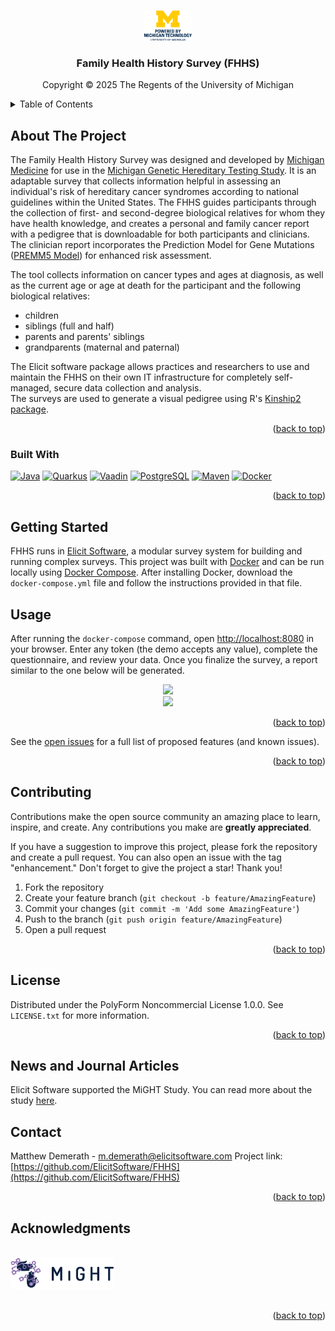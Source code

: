 <a id="readme-top"></a>

<!-- PROJECT SHIELDS -->
<!--
*** I'm using markdown "reference style" links for readability.
*** Reference links are enclosed in brackets [ ] instead of parentheses ( ).
*** See the bottom of this document for the declaration of the reference variables
*** for contributors-url, forks-url, etc. This is an optional, concise syntax you may use.
*** https://www.markdownguide.org/basic-syntax/#reference-style-links
-->
<!-- [![Contributors][contributors-shield]][contributors-url]
[![Forks][forks-shield]][forks-url]
[![Stargazers][stars-shield]][stars-url]
[![Issues][issues-shield]][issues-url]
[![project_license][license-shield]][https://polyformproject.org/licenses/noncommercial/1.0.0]
[![LinkedIn][linkedin-shield]][linkedin-url] -->

<!-- Powered by Michigan -->
<br />
<div align="center">
  <a href="https://github.com/elicitsoftware/elicit">
    <img src="images/stacked.png" alt="Logo" width="15%" >
  </a>
<h3 align="center">Family Health History Survey (FHHS)</h3>
  <p>Copyright © 2025 The Regents of the University of Michigan</p>
</div>
<!-- TABLE OF CONTENTS -->
<details>
  <summary>Table of Contents</summary>
  <ol>
    <li>
      <a href="#built-with">Built With</a>
    </li>
    <li>
      <a href="#getting-started">Getting Started</a>
      <ul>
        <li><a href="#prerequisites">Prerequisites</a></li>
        <li><a href="#installation">Installation</a></li>
      </ul>
    </li>
    <li><a href="#usage">Usage</a></li>
    <!-- <li><a href="#roadmap">Roadmap</a></li> -->
    <li><a href="#contributing">Contributing</a></li>
    <li><a href="#license">License</a></li>
    <li><a href="#contact">Contact</a></li>
    <li><a href="#acknowledgments">Acknowledgments</a></li>
  </ol>
</details>

<!-- ABOUT THE PROJECT -->
## About The Project
  <p align="left">
    The Family Health History Survey was designed and developed by <a href="https://www.michiganmedicine.org/">Michigan Medicine</a> for use in the <a href="https://info.mightstudy.org/">Michigan Genetic Hereditary Testing Study</a>. It is an adaptable survey that collects information helpful in assessing an individual's risk of hereditary cancer syndromes according to national guidelines within the United States. The FHHS guides participants through the collection of first- and second-degree biological relatives for whom they have health knowledge, and creates a personal and family cancer report with a pedigree that is downloadable for both participants and clinicians. The clinician report incorporates the Prediction Model for Gene Mutations (<a href="https://premm.dfci.harvard.edu/">PREMM5 Model</a>) for enhanced risk assessment.
    </p>
    <p>
    The tool collects information on cancer types and ages at diagnosis, as well as the current age or age at death for the participant and the following biological relatives:
    <ul>
      <li>children</li>
      <li>siblings (full and half)</li>
      <li>parents and parents' siblings</li>
      <li>grandparents (maternal and paternal)</li>
    </ul>
    </p> 
    <p>
    The Elicit software package allows practices and researchers to use and maintain the FHHS on their own IT infrastructure for completely self-managed, secure data collection and analysis.<br>
    The surveys are used to generate a visual pedigree using R's <a href="https://cran.r-project.org/web/packages/kinship2/index.html">Kinship2 package</a>.
  </p>

<!-- [![Product Name Screen Shot][product-screenshot]](https://example.com)

Here's a blank template to get started. To avoid retyping too much info, do a search and replace with your text editor for the following: `github_username`, `repo_name`, `twitter_handle`, `linkedin_username`, `email_client`, `email`, `project_title`, `project_description`, `project_license`
 -->

<p align="right">(<a href="#readme-top">back to top</a>)</p>

### Built With

[![Java][Java]][Java-url]
[![Quarkus][Quarkus.io]][Quarkus-url]
[![Vaadin][Vaadin.com]][Vaadin-url]
[![PostgreSQL][Postgresql.com]][Postgresql-url]
[![Maven][Maven.org]][Maven-url]
[![Docker][Docker.com]][Docker-url]

<p align="right">(<a href="#readme-top">back to top</a>)</p>

<!-- GETTING STARTED -->
## Getting Started
FHHS runs in <a href="https://github.com/ElicitSoftware/">Elicit Software</a>, a modular survey system for building and running complex surveys.
This project was built with <a href="http://docker.com">Docker</a> and can be run locally using <a href="https://docs.docker.com/compose/">Docker Compose</a>. After installing Docker, download the `docker-compose.yml` file and follow the instructions provided in that file.

<!-- USAGE EXAMPLES -->
## Usage
After running the `docker-compose` command, open [http://localhost:8080](http://localhost:8080) in your browser. Enter any token (the demo accepts any value), complete the questionnaire, and review your data. Once you finalize the survey, a report similar to the one below will be generated.
<div align="center"><image src="images/samplePedigree.png" height=600></div>
<div align="center"><image src="images/premm5Sample.png" height=200></div>


<p align="right">(<a href="#readme-top">back to top</a>)</p>



<!-- ROADMAP
## Roadmap

- [ ] Feature 1
- [ ] Feature 2
- [ ] Feature 3
    - [ ] Nested Feature
 -->

See the [open issues](https://github.com/ElicitSoftware/FHHS/issues) for a full list of proposed features (and known issues).

<p align="right">(<a href="#readme-top">back to top</a>)</p>

<!-- CONTRIBUTING -->
## Contributing

Contributions make the open source community an amazing place to learn, inspire, and create. Any contributions you make are **greatly appreciated**.

If you have a suggestion to improve this project, please fork the repository and create a pull request. You can also open an issue with the tag "enhancement."
Don't forget to give the project a star! Thank you!

1. Fork the repository
2. Create your feature branch (`git checkout -b feature/AmazingFeature`)
3. Commit your changes (`git commit -m 'Add some AmazingFeature'`)
4. Push to the branch (`git push origin feature/AmazingFeature`)
5. Open a pull request

<p align="right">(<a href="#readme-top">back to top</a>)</p>

<!-- ### Top contributors:

<a href="https://github.com/ElicitSoftware/FHHS/graphs/contributors">
  <img src="https://contrib.rocks/image?repo=ElicitSoftware/FHHS" alt="contrib.rocks image" />
</a> -->

<!-- LICENSE -->
## License

Distributed under the PolyForm Noncommercial License 1.0.0. See `LICENSE.txt` for more information.

<p align="right">(<a href="#readme-top">back to top</a>)</p>

## News and Journal Articles
Elicit Software supported the MiGHT Study. You can read more about the study [here](https://info.mightstudy.org/news/index.html).

<!-- CONTACT -->
## Contact

Matthew Demerath - m.demerath@elicitsoftware.com
Project link: [https://github.com/ElicitSoftware/FHHS](https://github.com/ElicitSoftware/FHHS)

<p align="right">(<a href="#readme-top">back to top</a>)</p>


<!-- ACKNOWLEDGMENTS -->
## Acknowledgments

<!-- <a href="https://www.michiganmedicine.org"><img src="images/Rogel-Cancer_Logo-Horizontal-CMYK.png" height="30"></a><br/> -->
<br/>
<a href="https://info.mightstudy.org"><img src="images/MiGHT-shortlogo.png" height="50"></a><br/>
<br/>

<p align="right">(<a href="#readme-top">back to top</a>)</p>



<!-- MARKDOWN LINKS & IMAGES -->
<!-- https://www.markdownguide.org/basic-syntax/#reference-style-links -->
[contributors-shield]: https://img.shields.io/github/contributors/ElicitSoftware/FHHS.svg?style=for-the-badge
[contributors-url]: https://github.com/ElicitSoftware/FHHS/graphs/contributors
[forks-shield]: https://img.shields.io/github/forks/ElicitSoftware/FHHS.svg?style=for-the-badge
[forks-url]: https://github.com/ElicitSoftware/FHHS/network/members
[stars-shield]: https://img.shields.io/github/stars/ElicitSoftware/FHHS.svg?style=for-the-badge
[stars-url]: https://github.com/ElicitSoftware/FHHS/stargazers
[issues-shield]: https://img.shields.io/github/issues/ElicitSoftware/FHHS.svg?style=for-the-badge
[issues-url]: https://github.com/ElicitSoftware/FHHS/issues
[license-shield]: https://img.shields.io/github/license/ElicitSoftware/FHHS.svg?style=for-the-badge
[license-url]: https://github.com/ElicitSoftware/FHHS/blob/master/LICENSE.txt
[linkedin-shield]: https://img.shields.io/badge/-LinkedIn-black.svg?style=for-the-badge&logo=linkedin&colorB=555
[linkedin-url]: https://linkedin.com/in/linkedin_username
[product-screenshot]: images/screenshot.png
[Quarkus.io]: https://img.shields.io/badge/quarkus-000000?style=for-the-badge&logo=quarkus&logoColor=white
[Quarkus-url]: https://quarkus.io/
[Vaadin.com]: https://img.shields.io/badge/Vaadin-20232A?style=for-the-badge&logo=vaadin&logoColor=61DAFB
[Vaadin-url]: https://vaadin.com/
[Postgresql.com]: https://img.shields.io/badge/postgresql-white?style=for-the-badge&logo=postgresql&logoColor=blue
[Postgresql-url]: https://postgresql.org/
[Docker.com]: https://img.shields.io/badge/docker-257bd6?style=for-the-badge&logo=docker&logoColor=white
[Docker-url]: https://docker.com
[Java]: https://img.shields.io/badge/Java-3a75b0?style=for-the-badge&logo=openjdk&logoColor=white
[Java-url]: https://dev.java/
[Maven.org]:https://img.shields.io/badge/Maven-000000?style=for-the-badge&logo=apachemaven&logoColor=blue
[Maven-url]: https://maven.apache.org/
